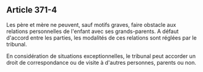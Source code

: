 Article 371-4
----
Les père et mère ne peuvent, sauf motifs graves, faire obstacle aux relations
personnelles de l'enfant avec ses grands-parents. A défaut d'accord entre les
parties, les modalités de ces relations sont réglées par le tribunal.

En considération de situations exceptionnelles, le tribunal peut accorder un
droit de correspondance ou de visite à d'autres personnes, parents ou non.

